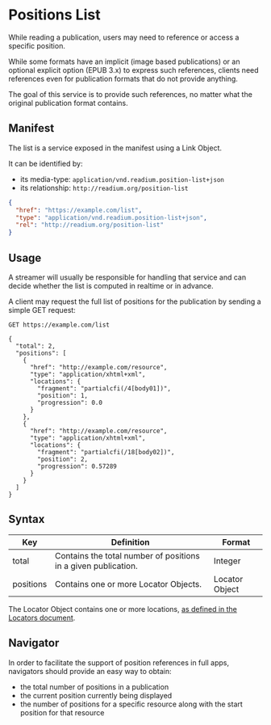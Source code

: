 # Positions List

While reading a publication, users may need to reference or access a specific position.

While some formats have an implicit (image based publications) or an optional explicit option (EPUB 3.x) to express such references, clients need references even for publication formats that do not provide anything.

The goal of this service is to provide such references, no matter what the original publication format contains.


## Manifest

The list is a service exposed in the manifest using a Link Object. 

It can be identified by: 

- its media-type: `application/vnd.readium.position-list+json`
- its relationship: `http://readium.org/position-list`


```json
{
  "href": "https://example.com/list",
  "type": "application/vnd.readium.position-list+json",
  "rel": "http://readium.org/position-list"
}
```

## Usage

A streamer will usually be responsible for handling that service and can decide whether the list is computed in realtime or in advance.

A client may request the full list of positions for the publication by sending a simple GET request:

```
GET https://example.com/list

{
  "total": 2,
  "positions": [
    {
      "href": "http://example.com/resource",
      "type": "application/xhtml+xml",
      "locations": {
        "fragment": "partialcfi(/4[body01])",
        "position": 1,
        "progression": 0.0
      }
    },
    {
      "href": "http://example.com/resource",
      "type": "application/xhtml+xml",
      "locations": {
        "fragment": "partialcfi(/18[body02])",
        "position": 2,
        "progression": 0.57289
      }
    }
  ]
}
```

## Syntax

| Key  | Definition | Format |
| ---- | ---------- | ------ | 
| total  | Contains the total number of positions in a given publication.  | Integer |
| positions  | Contains one or more Locator Objects.  | Locator Object |

The Locator Object contains one or more locations, [as defined in the Locators document](/locators#the-locator-object).

## Navigator

In order to facilitate the support of position references in full apps, navigators should provide an easy way to obtain:

* the total number of positions in a publication
* the current position currently being displayed
* the number of positions for a specific resource along with the start position for that resource



